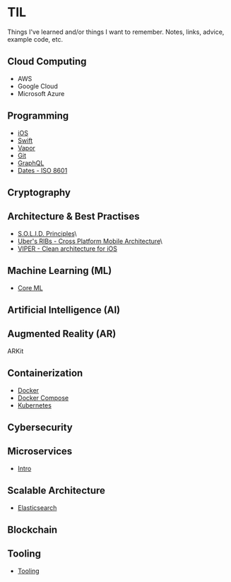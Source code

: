 # TIL
Things I've learned and/or things I want to remember. Notes, links, advice, example code, etc.

## Cloud Computing

* AWS
* Google Cloud
* Microsoft Azure

## Programming

* [iOS](https://github.com/rynaardb/TIL/tree/master/ios-development)
* [Swift](https://github.com/rynaardb/TIL/tree/master/swift)
* [Vapor](https://github.com/rynaardb/TIL/tree/master/vapor)
* [Git](https://github.com/rynaardb/TIL/tree/master/git)
* [GraphQL](https://github.com/rynaardb/TIL/tree/master/graphql)
* [Dates - ISO 8601](https://www.iso.org/iso-8601-date-and-time-format.html)

## Cryptography

## Architecture & Best Practises

* [S.O.L.I.D. Principles](https://github.com/rynaardb/TIL/tree/master/solid-principles)\
* [Uber's RIBs - Cross Platform Mobile Architecture](https://github.com/uber/RIBs)\
* [VIPER - Clean architecture for iOS](https://github.com/infinum/iOS-VIPER-Xcode-Templates)

## Machine Learning (ML)

* [Core ML](https://developer.apple.com/documentation/coreml)

## Artificial Intelligence (AI)

## Augmented Reality (AR)

ARKit

## Containerization

* [Docker](https://github.com/rynaardb/TIL/tree/master/docker)
* [Docker Compose](https://github.com/rynaardb/TIL/tree/master/docker-compose)
* [Kubernetes](https://github.com/rynaardb/TIL/tree/master/kubernetes)

## Cybersecurity

## Microservices

* [Intro](https://github.com/rynaardb/TIL/tree/master/microservices)

## Scalable Architecture

* [Elasticsearch](https://www.elastic.co)

## Blockchain

## Tooling

* [Tooling](https://github.com/rynaardb/TIL/tree/master/tooling)
